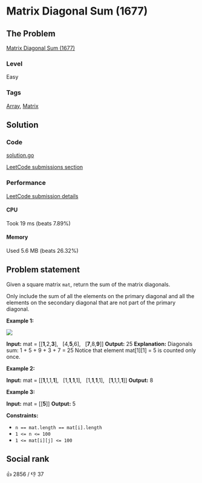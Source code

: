 # Matrix Diagonal Sum (1677)

## The Problem

[Matrix Diagonal Sum (1677)](https://leetcode.com/problems/matrix-diagonal-sum)

### Level

Easy

### Tags

 [Array](https://leetcode.com/tag/array), [Matrix](https://leetcode.com/tag/matrix)

## Solution

### Code

[solution.go](solution.go)

[LeetCode submissions section](https://leetcode.com/problems/matrix-diagonal-sum/submissions/946646062/)

### Performance

[LeetCode submission details](https://leetcode.com/submissions/detail/946646062/)

#### CPU

Took 19 ms (beats 7.89%)

#### Memory

Used 5.6 MB (beats 26.32%)

## Problem statement

Given a square matrix `mat`, return the sum of the matrix diagonals.

Only include the sum of all the elements on the primary diagonal and all the elements on the secondary diagonal that are not part of the primary diagonal.

**Example 1:**

![](https://assets.leetcode.com/uploads/2020/08/14/sample_1911.png) 


**Input:** mat = [[**1**,2,**3**],
              [4,**5**,6],
              [**7**,8,**9**]]
**Output:** 25
**Explanation:** Diagonals sum: 1 + 5 + 9 + 3 + 7 = 25
Notice that element mat[1][1] = 5 is counted only once.

**Example 2:**


**Input:** mat = [[**1**,1,1,**1**],
              [1,**1**,**1**,1],
              [1,**1**,**1**,1],
              [**1**,1,1,**1**]]
**Output:** 8

**Example 3:**


**Input:** mat = [[**5**]]
**Output:** 5

**Constraints:**

* `n == mat.length == mat[i].length`
* `1 <= n <= 100`
* `1 <= mat[i][j] <= 100`

## Social rank

:thumbsup: 2856 / :thumbsdown: 37
